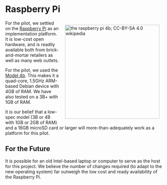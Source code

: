 # Raspberry Pi

<img src="../../img/rpi.jpg" align="right" width="300px" style="padding: 1em;" alt="the raspberry pi 4b; CC-BY-SA 4.0 wikipedia"/>

For the pilot, we settled on the [Raspberry Pi](https://www.raspberrypi.org/) as an implementation platform. It is low-cost open hardware, and is readily available both from brick-and-mortar retailers as well as many web outlets.

For the pilot, we used the [Model 4b](https://www.raspberrypi.org/products/raspberry-pi-4-model-b/). This makes it a quad-core, 1.5GHz ARM-based Debian device with 4GB of RAM. We have also tested on a 3B+ with 1GB of RAM.

It is our belief that a low-spec model (3B or 4B with 1GB or 2GB of RAM) and a 16GB microSD card or larger will more-than-adequately work as a platform for this pilot.

## For the Future

It is possible for an old Intel-based laptop or computer to serve as the host for this project. We believe the number of changes required (to adapt to the new operating system) far outweigh the low cost and ready availability of the Raspberry Pi.